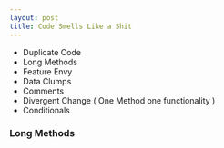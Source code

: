```yaml
---
layout: post
title: Code Smells Like a Shit
---
```

* Duplicate Code
* Long Methods
* Feature Envy
* Data Clumps
* Comments
* Divergent Change ( One Method one functionality )
* Conditionals



### Long Methods

### 
